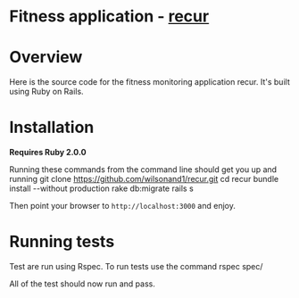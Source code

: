 # Fitness application - [recur](http://recurapp.co)

# Overview
Here is the source code for the fitness monitoring application recur.
It's built using Ruby on Rails.


# Installation
**Requires Ruby 2.0.0**

Running these commands from the command line should get you up and running
    git clone https://github.com/wilsonand1/recur.git
    cd recur
    bundle install --without production
    rake db:migrate
    rails s

Then point your browser to `http://localhost:3000` and enjoy.

# Running tests
Test are run using Rspec. To run tests use the command
    rspec spec/

All of the test should now run and pass.